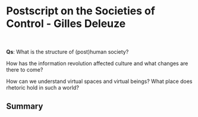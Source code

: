 # Postscript on the Societies of Control - Gilles Deleuze
<br>

**Qs**: What is the structure of (post)human society? 
<br>

How has the information revolution affected culture and what changes are there to come?
<br>

 How can we understand virtual spaces and virtual beings? What place does rhetoric hold in such a world?
<br>

## Summary